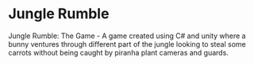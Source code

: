 # Jungle Rumble

Jungle Rumble: The Game - A game created using C# and unity where a bunny ventures through different part of the jungle looking to steal some carrots without being caught by piranha plant cameras and guards.
